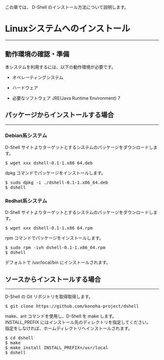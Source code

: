 この章では、 D-Shell のインストール方法について説明します。  

# Linuxシステムへのインストール
***
## 動作環境の確認・準備
本システムを利用するには、以下の動作環境が必要です。

* オペレーティングシステム

* ハードウェア

* 必要なソフトウェア
JRE(Java Runtime Environment) 7  

## パッケージからインストールする場合
***
### Debian系システム
D-Shell サイトよりターゲットとするシステムのパッケージをダウンロードします。  
<pre class="lang:vim decode:true " >
$ wget xxx dshell-0.1-1.x86_64.deb
</pre>

dpkg コマンドでパッケージをインストールします。  

<pre>
$ sudo dpkg -i ./dshell-0.1-1.x86_64.deb
$ dshell
</pre>


### Redhat系システム
D-Shell サイトよりターゲットとするシステムのパッケージをダウンロードします。  
<pre>
$ wget xxx dshell-0.1-1.x86_64.rpm
</pre>

rpm コマンドでパッケージをインストールします。   

<pre>
$ sudo rpm -ivh dshell-0.1-1.x86_64.rpm
$ dshell
</pre>

デフォルトで /usr/local/bin にインストールされます。  

## ソースからインストールする場合
***
D-Shell の Git リポジトリを取得取得します。  
<pre>
$ git clone https://github.com/konoha-project/dshell
</pre>
make、ant コマンドを使用し、D-Shell を make します。  
INSTALL_PREFIX にはインストール先のディレクトリを指定してください。  
指定をしなければ、ホームディレクトリへインストールされます。  

<pre>
$ cd dshell
$ make
$ make install INSTALL_PREFIX=/usr/local
$ dshell
</pre>
